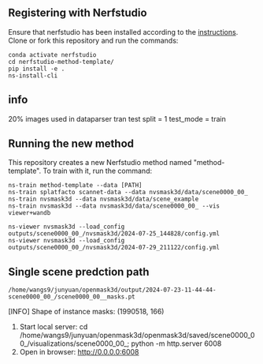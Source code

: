 ## Registering with Nerfstudio
Ensure that nerfstudio has been installed according to the [instructions](https://docs.nerf.studio/en/latest/quickstart/installation.html). Clone or fork this repository and run the commands:

```
conda activate nerfstudio
cd nerfstudio-method-template/
pip install -e .
ns-install-cli
```
## info
20% images used in dataparser
tran test split = 1
test_mode = train

## Running the new method
This repository creates a new Nerfstudio method named "method-template". To train with it, run the command:
```
ns-train method-template --data [PATH]
ns-train splatfacto scannet-data --data nvsmask3d/data/scene0000_00_ 
ns-train nvsmask3d --data nvsmask3d/data/scene_example
ns-train nvsmask3d --data nvsmask3d/data/scene0000_00_ --vis viewer+wandb

ns-viewer nvsmask3d --load_config outputs/scene0000_00_/nvsmask3d/2024-07-25_144828/config.yml
ns-viewer nvsmask3d --load_config outputs/scene0000_00_/nvsmask3d/2024-07-29_211122/config.yml
```

## Single scene predction path
```
/home/wangs9/junyuan/openmask3d/output/2024-07-23-11-44-44-scene0000_00_/scene0000_00__masks.pt
```

[INFO] Shape of instance masks: (1990518, 166)

1) Start local server: 
    cd /home/wangs9/junyuan/openmask3d/openmask3d/saved/scene0000_00_/visualizations/scene0000_00_; python -m http.server 6008
2) Open in browser:
    http://0.0.0.0:6008